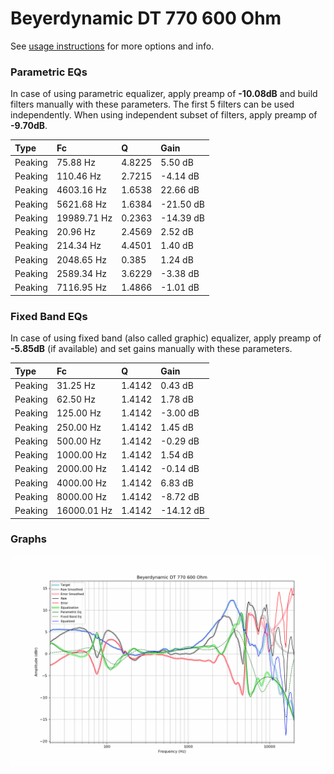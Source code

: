 # Beyerdynamic DT 770 600 Ohm
See [usage instructions](https://github.com/jaakkopasanen/AutoEq#usage) for more options and info.

### Parametric EQs
In case of using parametric equalizer, apply preamp of **-10.08dB** and build filters manually
with these parameters. The first 5 filters can be used independently.
When using independent subset of filters, apply preamp of **-9.70dB**.

| Type    | Fc          |      Q | Gain      |
|:--------|:------------|:-------|:----------|
| Peaking | 75.88 Hz    | 4.8225 | 5.50 dB   |
| Peaking | 110.46 Hz   | 2.7215 | -4.14 dB  |
| Peaking | 4603.16 Hz  | 1.6538 | 22.66 dB  |
| Peaking | 5621.68 Hz  | 1.6384 | -21.50 dB |
| Peaking | 19989.71 Hz | 0.2363 | -14.39 dB |
| Peaking | 20.96 Hz    | 2.4569 | 2.52 dB   |
| Peaking | 214.34 Hz   | 4.4501 | 1.40 dB   |
| Peaking | 2048.65 Hz  | 0.385  | 1.24 dB   |
| Peaking | 2589.34 Hz  | 3.6229 | -3.38 dB  |
| Peaking | 7116.95 Hz  | 1.4866 | -1.01 dB  |

### Fixed Band EQs
In case of using fixed band (also called graphic) equalizer, apply preamp of **-5.85dB**
(if available) and set gains manually with these parameters.

| Type    | Fc          |      Q | Gain      |
|:--------|:------------|:-------|:----------|
| Peaking | 31.25 Hz    | 1.4142 | 0.43 dB   |
| Peaking | 62.50 Hz    | 1.4142 | 1.78 dB   |
| Peaking | 125.00 Hz   | 1.4142 | -3.00 dB  |
| Peaking | 250.00 Hz   | 1.4142 | 1.45 dB   |
| Peaking | 500.00 Hz   | 1.4142 | -0.29 dB  |
| Peaking | 1000.00 Hz  | 1.4142 | 1.54 dB   |
| Peaking | 2000.00 Hz  | 1.4142 | -0.14 dB  |
| Peaking | 4000.00 Hz  | 1.4142 | 6.83 dB   |
| Peaking | 8000.00 Hz  | 1.4142 | -8.72 dB  |
| Peaking | 16000.01 Hz | 1.4142 | -14.12 dB |

### Graphs
![](./Beyerdynamic%20DT%20770%20600%20Ohm.png)